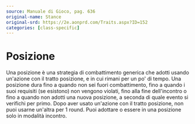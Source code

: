 ```yaml
---
source: Manuale di Gioco, pag. 636
original-name: Stance
original-srd: https://2e.aonprd.com/Traits.aspx?ID=152
categories: [class-specific]
---
```


# Posizione

Una posizione è una strategia di combattimento generica che adotti usando
un'azione con il tratto posizione, e in cui rimani per un po' di tempo. Una
posizione dura fino a quando non sei fuori combattimento, fino a quando i suoi
requisiti (se esistono) non vengono violati, fino alla fine dell'incontro o fino
a quando non adotti una nuova posizione, a seconda di quale evento si verifichi
per primo. Dopo aver usato un'azione con il tratto posizione, non puoi usarne
un'altra per 1 round. Puoi adottare o essere in una posizione solo in modalità
incontro.
